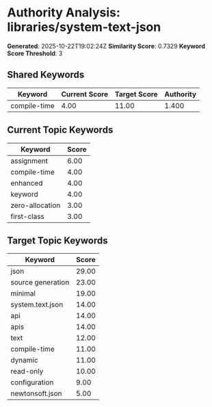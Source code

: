 # Authority Analysis: libraries/system-text-json

**Generated**: 2025-10-22T19:02:24Z
**Similarity Score**: 0.7329
**Keyword Score Threshold**: 3

## Shared Keywords

| Keyword | Current Score | Target Score | Authority |
|---------|---------------|--------------|-----------|
| compile-time | 4.00 | 11.00 | 1.400 |

## Current Topic Keywords

| Keyword | Score |
|---------|-------|
| assignment | 6.00 |
| compile-time | 4.00 |
| enhanced | 4.00 |
| keyword | 4.00 |
| zero-allocation | 3.00 |
| first-class | 3.00 |

## Target Topic Keywords

| Keyword | Score |
|---------|-------|
| json | 29.00 |
| source generation | 23.00 |
| minimal | 19.00 |
| system.text.json | 14.00 |
| api | 14.00 |
| apis | 14.00 |
| text | 12.00 |
| compile-time | 11.00 |
| dynamic | 11.00 |
| read-only | 10.00 |
| configuration | 9.00 |
| newtonsoft.json | 5.00 |

